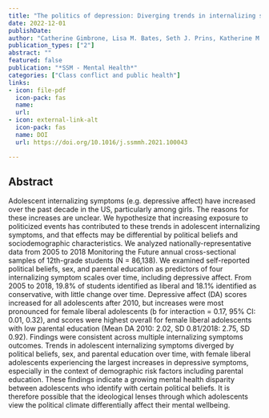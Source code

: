 ```yaml
---
title: "The politics of depression: Diverging trends in internalizing symptoms among US adolescents by political beliefs"
date: 2022-12-01
publishDate: 
author: "Catherine Gimbrone, Lisa M. Bates, Seth J. Prins, Katherine M. Keyes"
publication_types: ["2"]
abstract: ""
featured: false
publication: "*SSM - Mental Health*"
categories: ["Class conflict and public health"]
links:
- icon: file-pdf
  icon-pack: fas
  name: 
  url: 
- icon: external-link-alt
  icon-pack: fas
  name: DOI
  url: https://doi.org/10.1016/j.ssmmh.2021.100043

---
```


## Abstract

Adolescent internalizing symptoms (e.g. depressive affect) have increased over the past decade in the US, particularly among girls. The reasons for these increases are unclear. We hypothesize that increasing exposure to politicized events has contributed to these trends in adolescent internalizing symptoms, and that effects may be differential by political beliefs and sociodemographic characteristics. We analyzed nationally-representative data from 2005 to 2018 Monitoring the Future annual cross-sectional samples of 12th-grade students (N ​= ​86,138). We examined self-reported political beliefs, sex, and parental education as predictors of four internalizing symptom scales over time, including depressive affect. From 2005 to 2018, 19.8% of students identified as liberal and 18.1% identified as conservative, with little change over time. Depressive affect (DA) scores increased for all adolescents after 2010, but increases were most pronounced for female liberal adolescents (b for interaction ​= ​0.17, 95% CI: 0.01, 0.32), and scores were highest overall for female liberal adolescents with low parental education (Mean DA 2010: 2.02, SD 0.81/2018: 2.75, SD 0.92). Findings were consistent across multiple internalizing symptoms outcomes. Trends in adolescent internalizing symptoms diverged by political beliefs, sex, and parental education over time, with female liberal adolescents experiencing the largest increases in depressive symptoms, especially in the context of demographic risk factors including parental education. These findings indicate a growing mental health disparity between adolescents who identify with certain political beliefs. It is therefore possible that the ideological lenses through which adolescents view the political climate differentially affect their mental wellbeing.